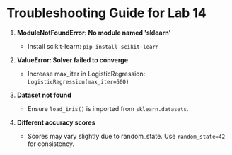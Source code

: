 # Troubleshooting Guide for Lab 14

1. **ModuleNotFoundError: No module named 'sklearn'**
   - Install scikit-learn: `pip install scikit-learn`

2. **ValueError: Solver failed to converge**
   - Increase max_iter in LogisticRegression: `LogisticRegression(max_iter=500)`

3. **Dataset not found**
   - Ensure `load_iris()` is imported from `sklearn.datasets`.

4. **Different accuracy scores**
   - Scores may vary slightly due to random_state. Use `random_state=42` for consistency.
